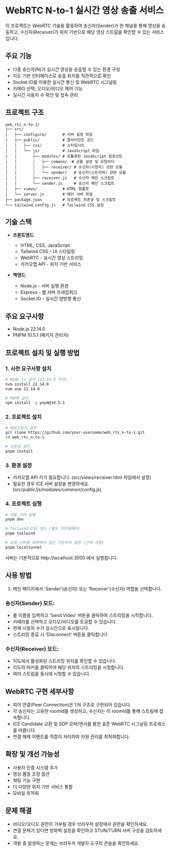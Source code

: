 # WebRTC N-to-1 실시간 영상 송출 서비스

이 프로젝트는 WebRTC 기술을 활용하여 송신자(Sender)가 한 채널을 통해 영상을 송출하고, 수신자(Receiver)가 위치 기반으로 해당 영상 스트림을 확인할 수 있는 서비스입니다.

## 주요 기능

- 다중 송신자(N)가 실시간 영상을 송출할 수 있는 환경 구성
- 지도 기반 인터페이스로 송출 위치를 직관적으로 확인
- Socket.IO를 이용한 실시간 통신 및 WebRTC 시그널링
- 카메라 선택, 오디오/비디오 제어 기능
- 실시간 사용자 수 확인 및 접속 관리

## 프로젝트 구조

```
web_rtc_n-to-1/
├── src/
│   ├── configure/       # 서버 설정 파일
│   ├── public/          # 클라이언트 코드
│   │   ├── css/         # 스타일시트
│   │   └── js/          # JavaScript 파일
│   │       ├── modules/ # 모듈화된 JavaScript 컴포넌트
│   │       │   ├── common/  # 공통 설정 및 유틸리티
│   │       │   ├── receiver/ # 수신자(시청자) 관련 모듈
│   │       │   └── sender/   # 송신자(스트리머) 관련 모듈
│   │       ├── receiver.js   # 수신자 메인 스크립트
│   │       └── sender.js     # 송신자 메인 스크립트
│   ├── views/           # HTML 템플릿
│   └── server.js        # 메인 서버 파일
├── package.json         # 프로젝트 의존성 및 스크립트
└── tailwind.config.js   # Tailwind CSS 설정
```

## 기술 스택

- **프론트엔드**:

  - HTML, CSS, JavaScript
  - Tailwind CSS - UI 스타일링
  - WebRTC - 실시간 영상 스트리밍
  - 카카오맵 API - 위치 기반 서비스

- **백엔드**:
  - Node.js - 서버 실행 환경
  - Express - 웹 서버 프레임워크
  - Socket.IO - 실시간 양방향 통신


## 주요 요구사항

- Node.js 22.14.0
- PNPM 10.5.1 (패키지 관리자)

## 프로젝트 설치 및 실행 방법

### 1. 사전 요구사항 설치

```bash
# Node.js 설치 (22.14.0 버전)
nvm install 22.14.0
nvm use 22.14.0

# PNPM 설치
npm install -g pnpm@10.5.1
```

### 2. 프로젝트 설치

```bash
# 레포지토리 클론
git clone https://github.com/your-username/web_rtc_n-to-1.git
cd web_rtc_n-to-1

# 의존성 설치
pnpm install
```

### 3. 환경 설정

- 카카오맵 API 키가 필요합니다. (src/views/receiver.html 파일에서 설정)
- 필요한 경우 ICE 서버 설정을 변경하세요. (src/public/js/modules/common/config.js)

### 4. 프로젝트 실행

```bash
# 개발 서버 실행
pnpm dev

# Tailwind CSS 빌드 (별도 터미널에서)
pnpm tailwind

# 로컬 서버를 외부에서 접근 가능하게 설정 (선택 사항)
pnpm localtunnel
```

서버는 기본적으로 http://localhost:3000 에서 실행됩니다.

## 사용 방법

1. 메인 페이지에서 'Sender'(송신자) 또는 'Receiver'(수신자) 역할을 선택합니다.

### 송신자(Sender) 모드:

- 룸 이름을 입력하고 'Send Video' 버튼을 클릭하여 스트리밍을 시작합니다.
- 카메라를 선택하고 오디오/비디오를 토글할 수 있습니다.
- 현재 시청자 수가 실시간으로 표시됩니다.
- 스트리밍 종료 시 'Disconnect' 버튼을 클릭합니다.

### 수신자(Receiver) 모드:

- 지도에서 활성화된 스트리밍 위치를 확인할 수 있습니다.
- 지도의 마커를 클릭하여 해당 위치의 스트리밍을 시청합니다.
- 여러 스트림을 동시에 시청할 수 있습니다.

## WebRTC 구현 세부사항

- 피어 연결(Peer Connection)은 1:N 구조로 구현되어 있습니다.
- 각 송신자는 고유한 roomId를 생성하고, 수신자는 이 roomId를 통해 스트림에 접속합니다.
- ICE Candidate 교환 및 SDP 오퍼/앤서를 통한 표준 WebRTC 시그널링 프로세스를 따릅니다.
- 연결 해제 이벤트를 적절히 처리하여 자원 관리를 최적화합니다.

## 확장 및 개선 가능성

- 사용자 인증 시스템 추가
- 영상 품질 조정 옵션
- 채팅 기능 구현
- 더 다양한 위치 기반 서비스 통합
- 모바일 최적화

## 문제 해결

- 비디오/오디오 권한이 거부될 경우 브라우저 설정에서 권한을 확인하세요.
- 연결 문제가 있다면 방화벽 설정을 확인하고 STUN/TURN 서버 구성을 검토하세요.
- 개발 중 발생하는 문제는 브라우저 개발자 도구의 콘솔을 확인하세요.
